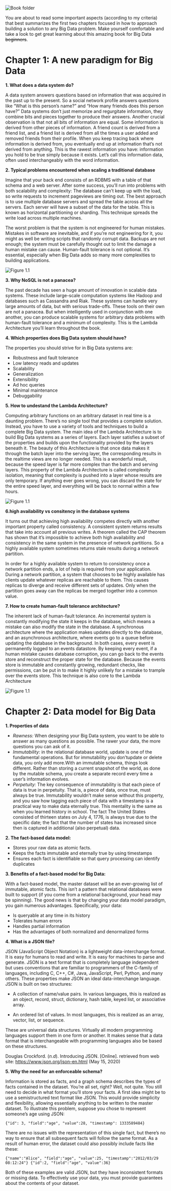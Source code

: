 ![Book folder](/src/Picture_1.jpg)

You are about to read some important aspects (according to my criteria) that best summarizes the first two chapters focused in how to approach building a solution to any Big Data problem. Make yourself comfortable and take a look to get great learning about this amazing book for Big Data ~~beginners~~.


# Chapter 1: A new paradigm for Big Data


**1. What does a data system do?**
    
A data system answers questions based on information that was acquired in the past up to the present. So a social network profile answers questions like “What is this person’s name?” and “How many friends does this person have?” Data systems don’t just memorize and regurgitate information, they combine bits and pieces together to produce their answers. Another crucial observation is that not all bits of information are equal. Some information is derived from other pieces of information. A friend count is derived from a friend list, and a friend list is derived from all the times a user added and removed friends from their profile. When you keep tracing back where information is derived from, you eventually end up at information that’s not derived from anything. This is the rawest information you have: information you hold to be true simply because it exists. Let’s call this information data, often used interchangeably with the word information. 

**2. Typical problems encountered when scaling a traditional database**
  
  Imagine that your back end consists of an RDBMS with a table of that schema and a web server. After some success, you’ll run into problems with both scalability and complexity: The database can’t keep up with the load, so write requests to increment pageviews are timing out. The best approach is to use multiple database servers and spread the table across all the servers. Each server will have a subset of the data for the table. This is known as horizontal partitioning or sharding. This technique spreads the write load across multiple machines.

  The worst problem is that the system is not engineered for human mistakes. Mistakes in software are inevitable, and if you’re not engineering for it, you might as well be writing scripts that randomly corrupt data. Backups are not enough; the system must be carefully thought out to limit the damage a human mistake can cause. Human-fault tolerance is not optional. It’s essential, especially when Big Data adds so many more complexities to building applications.
 
![Figure 1.1](/src/fig1_2.png)
  

**3. Why NoSQL is not a panacea?**

  The past decade has seen a huge amount of innovation in scalable data systems. These include large-scale computation systems like Hadoop and databases such as Cassandra and Riak. These systems can handle very large amounts of data, but with serious trade-offs. These tools on their own are not a panacea. But when intelligently used in conjunction with one another, you can produce scalable systems for arbitrary data problems with human-fault tolerance and a minimum of complexity. This is the Lambda Architecture you’ll learn throughout the book.
  


**4. Which properties does Big Data system should have?**

The properties you should strive for in Big Data systems are:
  * Robustness and fault tolerance
  * Low latency reads and updates
  * Scalability
  * Generalization
  * Extensibility
  * Ad hoc queries
  * Minimal maintenance
  * Debuggability
  



**5. How to undestand the Lambda Architecture?**

  Computing arbitrary functions on an arbitrary dataset in real time is a daunting problem. There’s no single tool that provides a complete solution. Instead, you have to use a variety of tools and techniques to build a complete Big Data system. The main idea of the Lambda Architecture is to build Big Data systems as a series of layers. Each layer satisfies a subset of the properties and builds upon the functionality provided by the layers beneath it.
The beauty of this Architecture is that once data makes it through the batch layer into the serving layer, the corresponding results in the realtime views are no longer needed. This is a wonderful result, because the speed layer is far more complex than the batch and serving layers. This property of the Lambda Architecture is called complexity isolation, meaning that complexity is pushed into a layer whose results are only temporary. If anything ever goes wrong, you can discard the state for the entire speed layer, and everything will be back to normal within a few hours.

 ![Figure 1.1](src/fig1_11.png)
  
  
  
**6.high availability vs consitency in the database systems**

 It turns out that achieving high availability competes directly with another important property called consistency.  A consistent system returns results that take into account all previous writes. A theorem called the CAP theorem has shown that it’s impossible to achieve both high availability and consistency in the same system in the presence of network partitions. So a highly available system sometimes returns stale results during a network partition. 

In order for a highly available system to return to consistency once a network partition ends, a lot of help is required from your application.  During a network partition, a system that chooses to be highly available has clients update whatever replicas are reachable to them. This causes replicas to diverge and receive different sets of updates. Only when the partition goes away can the replicas be merged together into a common value. 


**7. How to create human-fault tolerance architecture?**

The inherent lack of human-fault tolerance. An incremental system is constantly modifying the state it keeps in the database, which means a mistake can also modify the state in the database. 
A  synchronous architecture where the application makes updates directly to the database, and an asynchronous architecture, where events go to a queue before updating the database in the background. In both cases, every event is permanently logged to an events datastore. By keeping every event, if a human mistake causes database corruption, you can go back to the events store and reconstruct the proper state for the database. Because the events store is immutable and constantly growing, redundant checks, like permissions, can be put in to make it highly unlikely for a mistake to trample over the events store. This technique is also core to the Lambda Architecture

![Figure 1.1](src/fig1_5.png)


# Chapter 2: Data model for Big Data

**1. Properties of data**

   * *Rawness:* When designing your Big Data system, you want to be able to answer as many questions as possible. The rawer your data, the more questions you can ask of it. 
   * *Immutability:* in the relational database world, update is one of the fundamental operations. But for immutability you don’tupdate or delete data, you only add more.With an immutable schema, things look different. Rather than storing a current snapshot of the world, as done by the mutable schema, you create a separate record every time a user’s information evolves.
   * *Perpetuity:* The key consequence of immutability is that each piece of data is true in perpetuity. That is, a piece of data, once true, must always be true. Immutability wouldn’t make sense without this property, and you saw how tagging each piece of data with a timestamp is a practical way to make data eternally true. This mentality is the same as when you learned history in school. The fact The United States consisted of thirteen states on July 4, 1776, is always true due to the specific date; the fact that the number of states has increased since then is captured in additional (also perpetual) data. 

**2. The fact-based data model:**

   * Stores your raw data as atomic facts.
   * Keeps the facts immutable and eternally true by using timestamps
   * Ensures each fact is identifiable so that query processing can identify duplicates
  

**3. Benefits of a fact-based model for Big Data:** 

With a fact-based model, the master dataset will be an ever-growing list of immutable, atomic facts. This isn’t a pattern that relational databases were built to support (if you come from a relational background, your head may be spinning). The good news is that by changing your data model paradigm, you gain numerous advantages. Specifically, your data:

  * Is queryable at any time in its history
  * Tolerates human errors
  * Handles partial information
  * Has the advantages of both normalized and denormalized forms
  
  
**4. What is a JSON file?**

JSON (JavaScript Object Notation) is a lightweight data-interchange format. It is easy for humans to read and write. It is easy for machines to parse and generate. JSON is a text format that is completely language independent but uses conventions that are familiar to programmers of the C-family of languages, including C, C++, C#, Java, JavaScript, Perl, Python, and many others. These properties make JSON an ideal data-interchange language. JSON is built on two structures:

   * A collection of name/value pairs. In various languages, this is realized as an object, record, struct, dictionary, hash table, keyed list, or associative array.

   * An ordered list of values. In most languages, this is realized as an array, vector, list, or sequence.
    
These are universal data structures. Virtually all modern programming languages support them in one form or another. It makes sense that a data format that is interchangeable with programming languages also be based on these structures.

Douglas Crockford. (*n.d*). Introducing JSON. [Online]. retrieved from web site: https://www.json.org/json-en.html (May 15, 2020)

  
**5. Why the need for an enforceable schema?**  

Information is stored as facts, and a graph schema describes the types of facts contained in the dataset. You’re all set, right? Well, not quite. You still need to decide in what format you’ll store your facts. A first idea might be to use a semistructured text format like JSON. This would provide simplicity and flexibility, allowing essentially anything to be written to the master dataset. To illustrate this problem, suppose you chose to represent someone’s age using JSON:

`
{"id": 3, "field":"age", "value":28, "timestamp": 1333589484}
`

There are no issues with the representation of this single fact, but there’s no way to
ensure that all subsequent facts will follow the same format. As a result of human
error, the dataset could also possibly include facts like these:

 `
{"name":"Alice", "field":"age", "value":25, "timestamp":"2012/03/29 08:12:24"}
{"id":2, "field":"age", "value":36}
 `
 
Both of these examples are valid JSON, but they have inconsistent formats or missing
data. To effectively use your data, you must provide guarantees about the contents of your dataset. 
